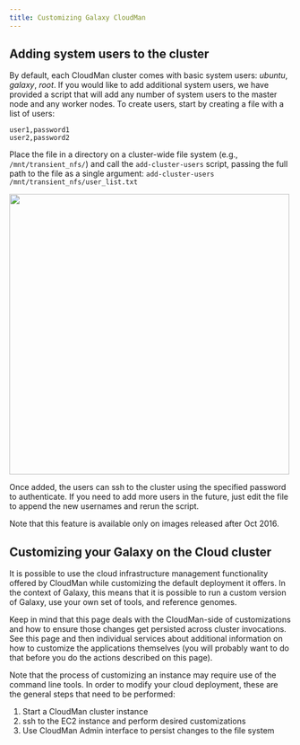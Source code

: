```yaml
---
title: Customizing Galaxy CloudMan
---
```

## Adding system users to the cluster

By default, each CloudMan cluster comes with basic system users: *ubuntu*,
*galaxy*, *root*. If you would like to add additional system users, we have
provided a script that will add any number of system users to the master node
and any worker nodes. To create users, start by creating a file with a list of
users:

```
user1,password1
user2,password2
```

Place the file in a directory on a cluster-wide file system (e.g.,
`/mnt/transient_nfs/`) and call the `add-cluster-users` script, passing the
full path to the file as a single argument: `add-cluster-users
/mnt/transient_nfs/user_list.txt`

<div class='center'>
<a href='add-system-users.png'><img src="add-system-users.png" alt="" width=500 /></a>
</div>

Once added, the users can ssh to the cluster using the specified password to
authenticate. If you need to add more users in the future, just edit the file
to append the new usernames and rerun the script.

Note that this feature is available only on images released after Oct 2016.

## Customizing your Galaxy on the Cloud cluster

It is possible to use the cloud infrastructure management functionality offered by CloudMan while customizing the default deployment it offers. In the context of Galaxy, this means that it is possible to run a custom version of Galaxy, use your own set of tools, and reference genomes.

Keep in mind that this page deals with the CloudMan-side of customizations and how to ensure those changes get persisted across cluster invocations. See this page and then individual services about additional information on how to customize the applications themselves (you will probably want to do that before you do the actions described on this page).

Note that the process of customizing an instance may require use of the command line tools. In order to modify your cloud deployment, these are the general steps that need to be performed:

1. Start a CloudMan cluster instance
1. ssh to the EC2 instance and perform desired customizations
1. Use CloudMan Admin interface to persist changes to the file system
